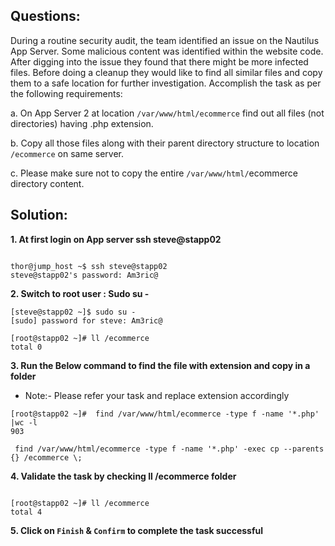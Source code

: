 

## Questions:

During a routine security audit, the team identified an issue on the Nautilus App Server. Some malicious content was identified within the website code. After digging into the issue they found that there might be more infected files. Before doing a cleanup they would like to find all similar files and copy them to a safe location for further investigation. Accomplish the task as per the following requirements:



a. On App Server 2 at location `/var/www/html/ecommerce` find out all files (not directories) having .php extension.

b. Copy all those files along with their parent directory structure to location `/ecommerce` on same server.

c. Please make sure not to copy the entire `/var/www/html/`ecommerce directory content.


## Solution:

**1. At first login on App server ssh steve@stapp02**

```

thor@jump_host ~$ ssh steve@stapp02
steve@stapp02's password: Am3ric@
```

**2. Switch to root user : Sudo su -**

```
[steve@stapp02 ~]$ sudo su -
[sudo] password for steve: Am3ric@

[root@stapp02 ~]# ll /ecommerce
total 0
```

**3. Run the Below command to  find the file with  extension and  copy in a folder**

- Note:- Please  refer your task  and replace  extension  accordingly

```
[root@stapp02 ~]#  find /var/www/html/ecommerce -type f -name '*.php'  |wc -l
903 

 find /var/www/html/ecommerce -type f -name '*.php' -exec cp --parents {} /ecommerce \; 
```

**4. Validate the task by checking ll /ecommerce folder**

```

[root@stapp02 ~]# ll /ecommerce
total 4
```

**5.  Click on `Finish` & `Confirm` to complete the task successful**

